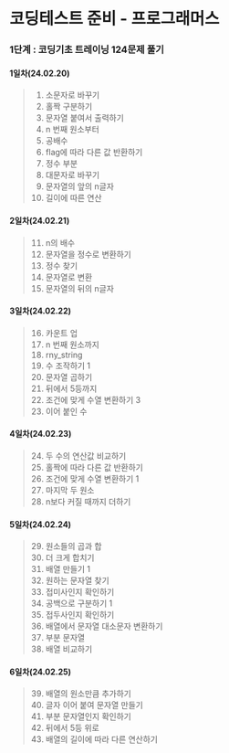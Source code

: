 # 코딩테스트 준비 - 프로그래머스
### 1단계 : 코딩기초 트레이닝 124문제 풀기
#### 1일차(24.02.20)
> 1. 소문자로 바꾸기
> 2. 홀짝 구분하기
> 3. 문자열 붙여서 출력하기
> 4. n 번째 원소부터
> 5. 공배수
> 6. flag에 따라 다른 값 반환하기
> 7. 정수 부분
> 8. 대문자로 바꾸기
> 9. 문자열의 앞의 n글자
> 10. 길이에 따른 연산
#### 2일차(24.02.21)
> 11. n의 배수
> 12. 문자열을 정수로 변환하기 
> 13. 정수 찾기 
> 14. 문자열로 변환 
> 15. 문자열의 뒤의 n글자
#### 3일차(24.02.22)
> 16. 카운트 업
> 17. n 번째 원소까지
> 18. rny_string
> 19. 수 조작하기 1
> 20. 문자열 곱하기
> 21. 뒤에서 5등까지
> 22. 조건에 맞게 수열 변환하기 3
> 23. 이어 붙인 수
#### 4일차(24.02.23)
> 24. 두 수의 연산값 비교하기
> 25. 홀짝에 따라 다른 값 반환하기
> 26. 조건에 맞게 수열 변환하기 1
> 27. 마지막 두 원소
> 28. n보다 커질 때까지 더하기
#### 5일차(24.02.24)
> 29. 원소들의 곱과 합
> 30. 더 크게 합치기
> 31. 배열 만들기 1
> 32. 원하는 문자열 찾기
> 33. 접미사인지 확인하기
> 34. 공백으로 구분하기 1
> 35. 접두사인지 확인하기
> 36. 배열에서 문자열 대소문자 변환하기
> 37. 부분 문자열
> 38. 배열 비교하기
#### 6일차(24.02.25)
> 39. 배열의 원소만큼 추가하기
> 40. 글자 이어 붙여 문자열 만들기
> 41. 부분 문자열인지 확인하기
> 42. 뒤에서 5등 위로
> 43. 배열의 길이에 따라 다른 연산하기



